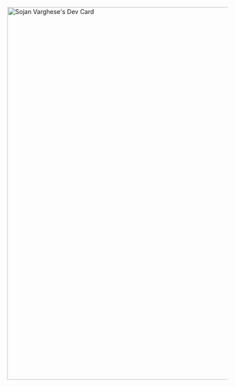 <a href="https://app.daily.dev/sojanxvarghese"><img src="https://api.daily.dev/devcards/v2/qjTwlXpDIEKhIjMxgeh5i.png?type=wide&r=aux" width="852" alt="Sojan Varghese's Dev Card"/></a>
